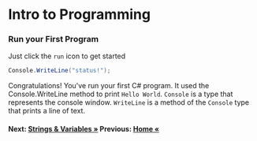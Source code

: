 # Intro to Programming

### Run your First Program
Just click the `run` icon to get started

``` cs --region retryIfIncorrectStatus --source-file .\src\Program.cs --project .\src\PollyDemo.csproj 
Console.WriteLine("status!");
```
Congratulations! You've run your first C# program. It used the Console.WriteLine method to print `Hello World`. `Console` is a type that represents the console window. `WriteLine` is a method of the `Console` type that prints a line of text. 


#### Next: [Strings & Variables  &raquo;](./Strings.md) Previous: [Home &laquo;](../README.md)